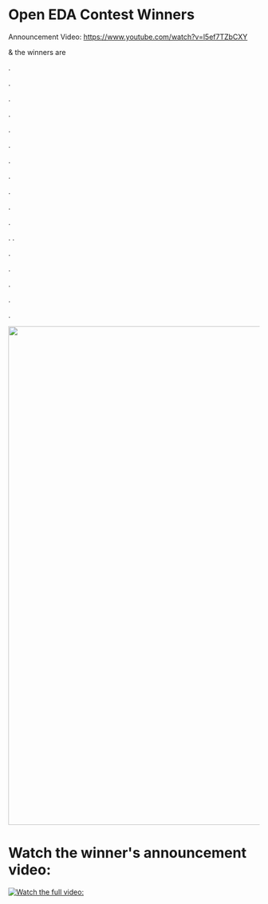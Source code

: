# Open EDA Contest Winners

Announcement Video: https://www.youtube.com/watch?v=l5ef7TZbCXY

& the winners are

.

.

.

.

.

.

.

.

.

.

.

.
.

.

.

.

.

.


<img src="https://user-images.githubusercontent.com/34673684/135738216-862f596a-2f1a-47d5-8ad3-67e404b60318.png" width="800" height="1000" />

# Watch the winner's announcement video:  
[![Watch the full video: ](https://user-images.githubusercontent.com/34673684/135738313-2d857ad4-050c-41f4-92bc-ae24cea82604.png)](https://www.youtube.com/watch?v=3CBgmBk1rvo)
